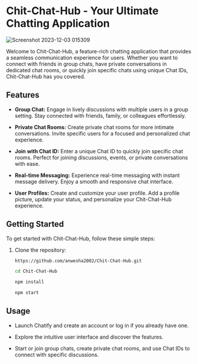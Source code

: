 # Chit-Chat-Hub - Your Ultimate Chatting Application

![Screenshot 2023-12-03 015309](https://github.com/anwesha2002/Chit-Chat-Hub/assets/116761608/bf3b5837-b8a6-4885-964e-47dbe04e0e75)


Welcome to Chit-Chat-Hub, a feature-rich chatting application that provides a seamless communication experience for users. Whether you want to connect with friends in group chats, have private conversations in dedicated chat rooms, or quickly join specific chats using unique Chat IDs, Chit-Chat-Hub has you covered.

## Features

- **Group Chat:** Engage in lively discussions with multiple users in a group setting. Stay connected with friends, family, or colleagues effortlessly.

- **Private Chat Rooms:** Create private chat rooms for more intimate conversations. Invite specific users for a focused and personalized chat experience.

- **Join with Chat ID:** Enter a unique Chat ID to quickly join specific chat rooms. Perfect for joining discussions, events, or private conversations with ease.

- **Real-time Messaging:** Experience real-time messaging with instant message delivery. Enjoy a smooth and responsive chat interface.

- **User Profiles:** Create and customize your user profile. Add a profile picture, update your status, and personalize your Chit-Chat-Hub experience.

## Getting Started

To get started with Chit-Chat-Hub, follow these simple steps:

1. Clone the repository:

   ```bash
   https://github.com/anwesha2002/Chit-Chat-Hub.git

   cd Chit-Chat-Hub

   npm install

   npm start

## Usage

- Launch Chatify and create an account or log in if you already have one.
  
- Explore the intuitive user interface and discover the features.
  
- Start or join group chats, create private chat rooms, and use Chat IDs to connect with specific discussions.




